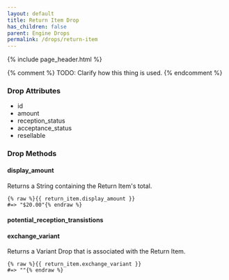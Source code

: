 ```yaml
---
layout: default
title: Return Item Drop
has_children: false
parent: Engine Drops
permalink: /drops/return-item
---
```


{% include page_header.html %}

{% comment %}
  TODO: Clarify how this thing is used.
{% endcomment %}

### Drop Attributes

- id
- amount
- reception_status
- acceptance_status
- resellable

### Drop Methods

#### display_amount

Returns a String containing the Return Item's total.

```liquid
{% raw %}{{ return_item.display_amount }}
#=> "$20.00"{% endraw %}
```

#### potential_reception_transistions 

#### exchange_variant 

Returns a Variant Drop that is associated with the Return Item.

```liquid
{% raw %}{{ return_item.exchange_variant }}
#=> ""{% endraw %}
```